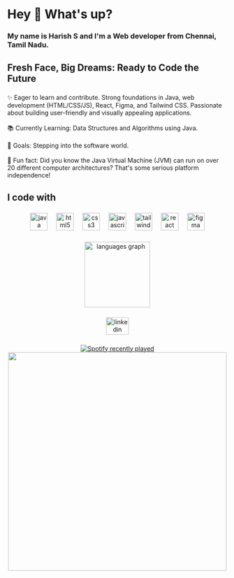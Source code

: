 <h1 align="left">Hey 👋 What's up?</h1>

###

<h3 align="left">My name is Harish S and I'm a Web developer from Chennai, Tamil Nadu.</h3>

###

<h2 align="left">Fresh Face, Big Dreams: Ready to Code the Future</h2>

###

<p align="left">✨ Eager to learn and contribute. Strong foundations in Java, web development (HTML/CSS/JS), React, Figma, and Tailwind CSS. Passionate about building user-friendly and visually appealing applications.<br><br>📚 Currently Learning: Data Structures and Algorithms using Java.<br><br>🎯 Goals: Stepping into the software world.<br><br>🎲 Fun fact: Did you know the Java Virtual Machine (JVM) can run on over 20 different computer architectures? That's some serious platform independence!</p>

###

<h2 align="left">I code with</h2>

###

<div align="center">
  <img src="https://cdn.jsdelivr.net/gh/devicons/devicon/icons/java/java-original.svg" height="40" alt="java logo"  />
  <img width="12" />
  <img src="https://cdn.jsdelivr.net/gh/devicons/devicon/icons/html5/html5-original.svg" height="40" alt="html5 logo"  />
  <img width="12" />
  <img src="https://cdn.jsdelivr.net/gh/devicons/devicon/icons/css3/css3-original.svg" height="40" alt="css3 logo"  />
  <img width="12" />
  <img src="https://cdn.jsdelivr.net/gh/devicons/devicon/icons/javascript/javascript-original.svg" height="40" alt="javascript logo"  />
  <img width="12" />
  <img src="https://cdn.jsdelivr.net/gh/devicons/devicon/icons/tailwindcss/tailwindcss-original-wordmark.svg" height="40" alt="tailwindcss logo"  />
  <img width="12" />
  <img src="https://cdn.jsdelivr.net/gh/devicons/devicon/icons/react/react-original.svg" height="40" alt="react logo"  />
  <img width="12" />
  <img src="https://cdn.jsdelivr.net/gh/devicons/devicon/icons/figma/figma-original.svg" height="40" alt="figma logo"  />
</div>

###

<div align="center">
  <img src="https://github-readme-stats.vercel.app/api/top-langs?username=harish379&locale=en&hide_title=false&layout=compact&card_width=320&langs_count=5&theme=dracula&hide_border=false&order=2" height="150" alt="languages graph"  />
</div>

###

<div align="center">
  <a href="https://www.linkedin.com/in/harish379" target="_blank">
    <img src="https://raw.githubusercontent.com/maurodesouza/profile-readme-generator/master/src/assets/icons/social/linkedin/default.svg" width="52" height="40" alt="linkedin logo"  />
  </a>
</div>

###

<div align="center">
  <a href="https://open.spotify.com/user/313bq3ab23w4mm2lzqnrso3zhw2e">
    <img src="https://spotify-recently-played-readme.vercel.app/api?user=313bq3ab23w4mm2lzqnrso3zhw2e&count=1" alt="Spotify recently played"  />
  </a>
</div>
<div align="center">
<img src="https://github.com/Anmol-Baranwal/Cool-GIFs-For-GitHub/assets/74038190/ff1b5f32-9420-4dde-b2b9-ed2c0aa17459" width="500">
</div>

###
